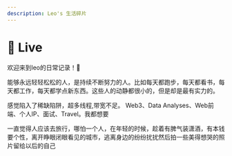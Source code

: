 ```yaml
---
description: Leo's 生活碎片
---
```


# 📆 Live

欢迎来到leo的日常记录！📝

能够永远轻轻松松的人，是持续不断努力的人。比如每天都跑步，每天都看书，每天都工作，每天都学点新东西。这些人的动静都很小的，但是却是最有实力的。

感觉陷入了稀缺陷阱，超多线程,带宽不足。 Web3、Data Analyses、Web前端、个人IP、面试、Travel。我都想要

一直觉得人应该去旅行，哪怕一个人，在年轻的时候，趁着有脾气装潇酒，有本钱要个性，离开睁眼闭眼看见的城市，逃离身边的纷纷扰扰然后拍一些美得想哭的照片留给以后的自己
